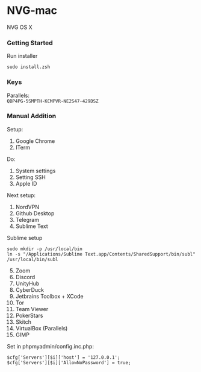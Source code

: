 # NVG-mac
NVG OS X

### Getting Started

Run installer

```
sudo install.zsh
```

### Keys

Parallels:  
`QBP4PG-5SMPTH-KCMPVR-NE2S47-429DSZ`  

### Manual Addition

Setup:  
1. Google Chrome
2. ITerm

Do:  
1. System settings  
2. Setting SSH  
3. Apple ID  
  
Next setup:  
1. NordVPN
2. Github Desktop
3. Telegram
4. Sublime Text


Sublime setup  
```
sudo mkdir -p /usr/local/bin
ln -s "/Applications/Sublime Text.app/Contents/SharedSupport/bin/subl" /usr/local/bin/subl 
```

5. Zoom
6. Discord
7. UnityHub
8. CyberDuck
9. Jetbrains Toolbox + XCode
10. Tor
11. Team Viewer
12. PokerStars
13. Skitch
14. VirtualBox (Parallels)
15. GIMP

Set in phpmyadmin/config.inc.php:  
```
$cfg['Servers'][$i]['host'] = '127.0.0.1';
$cfg['Servers'][$i]['AllowNoPassword'] = true;
```
